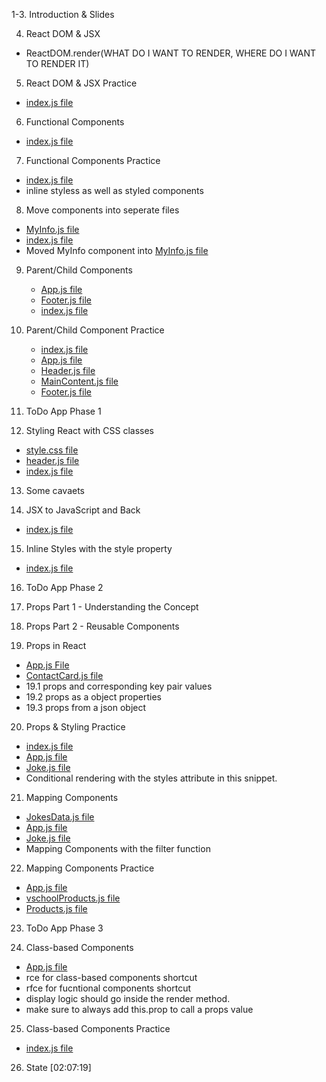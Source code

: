 1-3. Introduction & Slides

4. React DOM & JSX

- ReactDOM.render(WHAT DO I WANT TO RENDER, WHERE DO I WANT TO RENDER IT)

5. React DOM & JSX Practice

- [index.js file](./src/index.js)

6. Functional Components

- [index.js file](./src/index.js)

7. Functional Components Practice

- [index.js file](./src/index.js)
- inline styless as well as styled components

8. Move components into seperate files

- [MyInfo.js file](./src/components/MyInfo.js)
- [index.js file](./src/index.js)
- Moved MyInfo component into [MyInfo.js file](./src/components/MyInfo.js)

9. Parent/Child Components

   - [App.js file](./App.js)
   - [Footer.js file](./Footer.js)
   - [index.js file](./src/index.js)

10. Parent/Child Component Practice

    - [index.js file](./src/index.js)
    - [App.js file](./App.js)
    - [Header.js file](./src/components/Header.js)
    - [MainContent.js file](./src/components/MainContent.js)
    - [Footer.js file](./src/components/Footer.js)

11. ToDo App Phase 1

12. Styling React with CSS classes

- [style.css file](./style.css)
- [header.js file](./src/components/Header.js)
- [index.js file](./src/index.js)

13. Some cavaets

14. JSX to JavaScript and Back

- [index.js file](./src/index.js)

15. Inline Styles with the style property

- [index.js file](./src/index.js)

16. ToDo App Phase 2

17. Props Part 1 - Understanding the Concept

18. Props Part 2 - Reusable Components

19. Props in React

- [App.js File](./src/App.js)
- [ContactCard.js file](./src/components/ContactCard.js)
- 19.1 props and corresponding key pair values
- 19.2 props as a object properties
- 19.3 props from a json object

20. Props & Styling Practice

- [index.js file](./src/index.js)
- [App.js file](./src/App.js)
- [Joke.js file](./src/components/Joke.js)
- Conditional rendering with the styles attribute in this snippet.

21. Mapping Components

- [JokesData.js file](./src/jokesData.js)
- [App.js file](./src/App.js)
- [Joke.js file](./src/components/Joke.js)
- Mapping Components with the filter function

22. Mapping Components Practice

- [App.js file](./src/App.js)
- [vschoolProducts.js file](./src/vschoolProducts.js)
- [Products.js file](./src/components/Products.js)

23. ToDo App Phase 3

24. Class-based Components

- [App.js file](./src/App.js)
- rce for class-based components shortcut
- rfce for fucntional components shortcut
- display logic should go inside the render method.
- make sure to always add this.prop to call a props value

25. Class-based Components Practice

- [index.js file](./src/index.js)

26. State [02:07:19]
